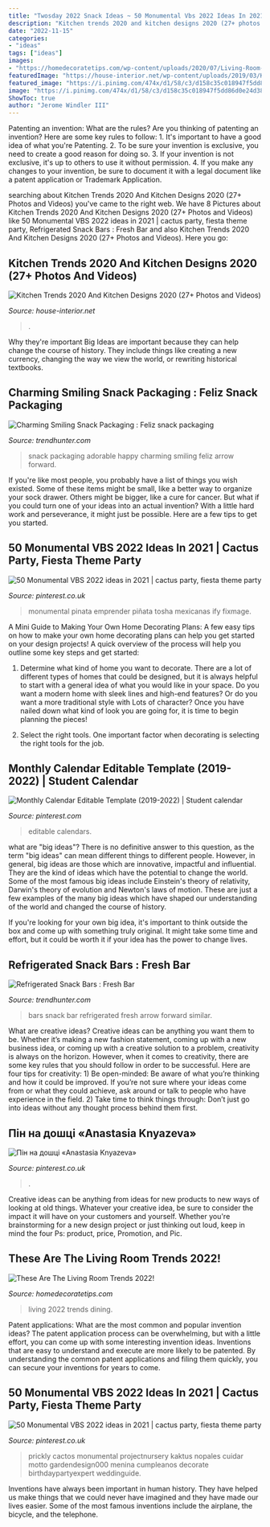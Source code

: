 ```yaml
---
title: "Twosday 2022 Snack Ideas ~ 50 Monumental Vbs 2022 Ideas In 2021"
description: "Kitchen trends 2020 and kitchen designs 2020 (27+ photos and videos)"
date: "2022-11-15"
categories:
- "ideas"
tags: ["ideas"]
images:
- "https://homedecoratetips.com/wp-content/uploads/2020/07/Living-Room-Trends-2022-6.jpg"
featuredImage: "https://house-interior.net/wp-content/uploads/2019/03/Kitchen-desing-and-kitchen-trends-11.jpg"
featured_image: "https://i.pinimg.com/474x/d1/58/c3/d158c35c018947f5dd86d0e24d380c29.jpg"
image: "https://i.pinimg.com/474x/d1/58/c3/d158c35c018947f5dd86d0e24d380c29.jpg"
ShowToc: true
author: "Jerome Windler III"
---
```



Patenting an invention: What are the rules?
Are you thinking of patenting an invention? Here are some key rules to follow: 1. It's important to have a good idea of what you're Patenting. 
2. To be sure your invention is exclusive, you need to create a good reason for doing so. 
3. If your invention is not exclusive, it's up to others to use it without permission. 4. If you make any changes to your invention, be sure to document it with a legal document like a patent application or Trademark Application. 
	

		
searching about Kitchen Trends 2020 And Kitchen Designs 2020 (27+ Photos and Videos) you've came to the right web. We have 8 Pictures about Kitchen Trends 2020 And Kitchen Designs 2020 (27+ Photos and Videos) like 50 Monumental VBS 2022 ideas in 2021 | cactus party, fiesta theme party, Refrigerated Snack Bars : Fresh Bar and also Kitchen Trends 2020 And Kitchen Designs 2020 (27+ Photos and Videos). Here you go:
		
    
## Kitchen Trends 2020 And Kitchen Designs 2020 (27+ Photos And Videos)

<img loading=lazy src="https://house-interior.net/wp-content/uploads/2019/03/Kitchen-desing-and-kitchen-trends-11.jpg" onerror="this.onerror=null;this.src='https://tse3.mm.bing.net/th?id=OIP.QWjIoPb2-9yyNE1YLVVpYAHaHa&amp;pid=15.1';" alt="Kitchen Trends 2020 And Kitchen Designs 2020 (27+ Photos and Videos)">

_Source: house-interior.net_

>. 

	

Why they're important
Big Ideas are important because they can help change the course of history. They include things like creating a new currency, changing the way we view the world, or rewriting historical textbooks.

    
## Charming Smiling Snack Packaging : Feliz Snack Packaging

<img loading=lazy src="https://cdn.trendhunterstatic.com/thumbs/feliz-snack-packaging.jpeg" onerror="this.onerror=null;this.src='https://tse2.mm.bing.net/th?id=OIP.w_zyMWos-z3d0BSTs0asjQHaHa&amp;pid=15.1';" alt="Charming Smiling Snack Packaging : Feliz snack packaging">

_Source: trendhunter.com_

>snack packaging adorable happy charming smiling feliz arrow forward. 

	

If you're like most people, you probably have a list of things you wish existed. Some of these items might be small, like a better way to organize your sock drawer. Others might be bigger, like a cure for cancer. But what if you could turn one of your ideas into an actual invention? With a little hard work and perseverance, it might just be possible. Here are a few tips to get you started.

    
## 50 Monumental VBS 2022 Ideas In 2021 | Cactus Party, Fiesta Theme Party

<img loading=lazy src="https://i.pinimg.com/474x/d1/58/c3/d158c35c018947f5dd86d0e24d380c29.jpg" onerror="this.onerror=null;this.src='https://tse4.mm.bing.net/th?id=OIP.AxoXIayagMNY_VY6rV7H_AAAAA&amp;pid=15.1';" alt="50 Monumental VBS 2022 ideas in 2021 | cactus party, fiesta theme party">

_Source: pinterest.co.uk_

>monumental pinata emprender piñata tosha mexicanas ify fixmage. 

	

A Mini Guide to Making Your Own Home Decorating Plans:
A few easy tips on how to make your own home decorating plans can help you get started on your design projects! A quick overview of the process will help you outline some key steps and get started:
1. Determine what kind of home you want to decorate. There are a lot of different types of homes that could be designed, but it is always helpful to start with a general idea of what you would like in your space. Do you want a modern home with sleek lines and high-end features? Or do you want a more traditional style with Lots of character? Once you have nailed down what kind of look you are going for, it is time to begin planning the pieces!

2. Select the right tools. One important factor when decorating is selecting the right tools for the job.

    
## Monthly Calendar Editable Template (2019-2022) | Student Calendar

<img loading=lazy src="https://i.pinimg.com/474x/c2/57/85/c25785c223420d2f8826e0e39ff5fced.jpg" onerror="this.onerror=null;this.src='https://tse3.mm.bing.net/th?id=OIP.sW0RXVoQJuaEIB38Tq2t0gAAAA&amp;pid=15.1';" alt="Monthly Calendar Editable Template (2019-2022) | Student calendar">

_Source: pinterest.com_

>editable calendars. 

	

what are "big ideas"?
There is no definitive answer to this question, as the term "big ideas" can mean different things to different people. However, in general, big ideas are those which are innovative, impactful and influential. They are the kind of ideas which have the potential to change the world.
Some of the most famous big ideas include Einstein's theory of relativity, Darwin's theory of evolution and Newton's laws of motion. These are just a few examples of the many big ideas which have shaped our understanding of the world and changed the course of history.

If you're looking for your own big idea, it's important to think outside the box and come up with something truly original. It might take some time and effort, but it could be worth it if your idea has the power to change lives.

    
## Refrigerated Snack Bars : Fresh Bar

<img loading=lazy src="https://cdn.trendhunterstatic.com/thumbs/fresh-bar.jpeg" onerror="this.onerror=null;this.src='https://tse3.mm.bing.net/th?id=OIP.A2I8HR1EWvTHh-RuujbMjQHaEP&amp;pid=15.1';" alt="Refrigerated Snack Bars : Fresh Bar">

_Source: trendhunter.com_

>bars snack bar refrigerated fresh arrow forward similar. 

	

What are creative ideas?
Creative ideas can be anything you want them to be. Whether it’s making a new fashion statement, coming up with a new business idea, or coming up with a creative solution to a problem, creativity is always on the horizon. However, when it comes to creativity, there are some key rules that you should follow in order to be successful. Here are four tips for creativity: 1) Be open-minded: Be aware of what you’re thinking and how it could be improved. If you’re not sure where your ideas come from or what they could achieve, ask around or talk to people who have experience in the field. 2) Take time to think things through: Don’t just go into ideas without any thought process behind them first.

    
## Пін на дошці «Anastasia Knyazeva»

<img loading=lazy src="https://i.pinimg.com/736x/2d/85/e6/2d85e6d9927591acef88a82f1249c3ae.jpg" onerror="this.onerror=null;this.src='https://tse1.mm.bing.net/th?id=OIP.4F8DemTKzWBYvqf9O4YWsQHaJN&amp;pid=15.1';" alt="Пін на дошці «Anastasia Knyazeva»">

_Source: pinterest.co.uk_

>. 

	

Creative ideas can be anything from ideas for new products to new ways of looking at old things. Whatever your creative idea, be sure to consider the impact it will have on your customers and yourself. Whether you're brainstorming for a new design project or just thinking out loud, keep in mind the four Ps: product, price, Promotion, and Pic.

    
## These Are The Living Room Trends 2022!

<img loading=lazy src="https://homedecoratetips.com/wp-content/uploads/2020/07/Living-Room-Trends-2022-6.jpg" onerror="this.onerror=null;this.src='https://tse2.mm.bing.net/th?id=OIP.2e6MUUdfmmP3K-MQl4i7HAAAAA&amp;pid=15.1';" alt="These Are The Living Room Trends 2022!">

_Source: homedecoratetips.com_

>living 2022 trends dining. 

	

Patent applications: What are the most common and popular invention ideas?
The patent application process can be overwhelming, but with a little effort, you can come up with some interesting invention ideas. Inventions that are easy to understand and execute are more likely to be patented. By understanding the common patent applications and filing them quickly, you can secure your inventions for years to come.

    
## 50 Monumental VBS 2022 Ideas In 2021 | Cactus Party, Fiesta Theme Party

<img loading=lazy src="https://i.pinimg.com/474x/ab/b6/82/abb6829ff4ad35ca414695d4a453aebf.jpg" onerror="this.onerror=null;this.src='https://tse1.mm.bing.net/th?id=OIP.W2yHwfiXRA8_iXlRCC66_wAAAA&amp;pid=15.1';" alt="50 Monumental VBS 2022 ideas in 2021 | cactus party, fiesta theme party">

_Source: pinterest.co.uk_

>prickly cactos monumental projectnursery kaktus nopales cuidar motto gardendesign000 menina cumpleanos decorate birthdaypartyexpert weddinguide. 

	

Inventions have always been important in human history. They have helped us make things that we could never have imagined and they have made our lives easier. Some of the most famous inventions include the airplane, the bicycle, and the telephone.

